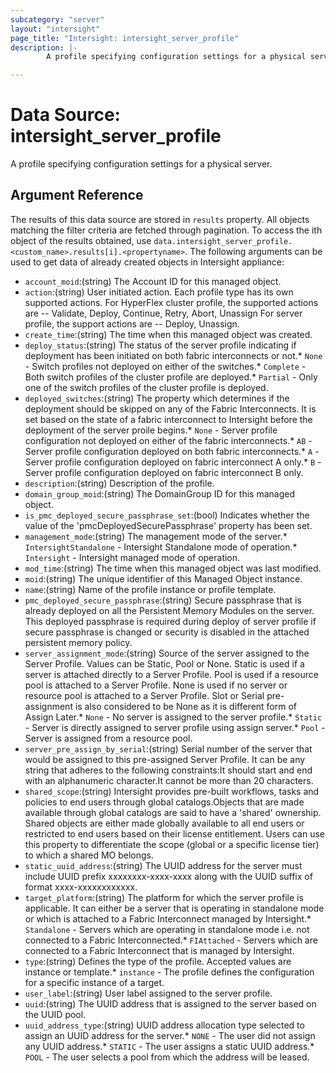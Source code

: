 ```yaml
---
subcategory: "server"
layout: "intersight"
page_title: "Intersight: intersight_server_profile"
description: |-
        A profile specifying configuration settings for a physical server.

---
```


# Data Source: intersight_server_profile
A profile specifying configuration settings for a physical server.
## Argument Reference
The results of this data source are stored in `results` property.
All objects matching the filter criteria are fetched through pagination.
To access the ith object of the results obtained, use `data.intersight_server_profile.<custom_name>.results[i].<propertyname>`.
The following arguments can be used to get data of already created objects in Intersight appliance:
* `account_moid`:(string) The Account ID for this managed object. 
* `action`:(string) User initiated action. Each profile type has its own supported actions. For HyperFlex cluster profile, the supported actions are -- Validate, Deploy, Continue, Retry, Abort, Unassign For server profile, the support actions are -- Deploy, Unassign. 
* `create_time`:(string) The time when this managed object was created. 
* `deploy_status`:(string) The status of the server profile indicating if deployment has been initiated on both fabric interconnects or not.* `None` - Switch profiles not deployed on either of the switches.* `Complete` - Both switch profiles of the cluster profile are deployed.* `Partial` - Only one of the switch profiles of the cluster profile is deployed. 
* `deployed_switches`:(string) The property which determines if the deployment should be skipped on any of the Fabric Interconnects. It is set based on the state of a fabric interconnect to Intersight before the deployment of the server proile begins.* `None` - Server profile configuration not deployed on either of the fabric interconnects.* `AB` - Server profile configuration deployed on both fabric interconnects.* `A` - Server profile configuration deployed on fabric interconnect A only.* `B` - Server profile configuration deployed on fabric interconnect B only. 
* `description`:(string) Description of the profile. 
* `domain_group_moid`:(string) The DomainGroup ID for this managed object. 
* `is_pmc_deployed_secure_passphrase_set`:(bool) Indicates whether the value of the 'pmcDeployedSecurePassphrase' property has been set. 
* `management_mode`:(string) The management mode of the server.* `IntersightStandalone` - Intersight Standalone mode of operation.* `Intersight` - Intersight managed mode of operation. 
* `mod_time`:(string) The time when this managed object was last modified. 
* `moid`:(string) The unique identifier of this Managed Object instance. 
* `name`:(string) Name of the profile instance or profile template. 
* `pmc_deployed_secure_passphrase`:(string) Secure passphrase that is already deployed on all the Persistent Memory Modules on the server. This deployed passphrase is required during deploy of server profile if secure passphrase is changed or security is disabled in the attached persistent memory policy. 
* `server_assignment_mode`:(string) Source of the server assigned to the Server Profile. Values can be Static, Pool or None. Static is used if a server is attached directly to a Server Profile. Pool is used if a resource pool is attached to a Server Profile. None is used if no server or resource pool is attached to a Server Profile. Slot or Serial pre-assignment is also considered to be None as it is different form of Assign Later.* `None` - No server is assigned to the server profile.* `Static` - Server is directly assigned to server profile using assign server.* `Pool` - Server is assigned from a resource pool. 
* `server_pre_assign_by_serial`:(string) Serial number of the server that would be assigned to this pre-assigned Server Profile. It can be any string that adheres to the following constraints:It should start and end with an alphanumeric character.It cannot be more than 20 characters. 
* `shared_scope`:(string) Intersight provides pre-built workflows, tasks and policies to end users through global catalogs.Objects that are made available through global catalogs are said to have a 'shared' ownership. Shared objects are either made globally available to all end users or restricted to end users based on their license entitlement. Users can use this property to differentiate the scope (global or a specific license tier) to which a shared MO belongs. 
* `static_uuid_address`:(string) The UUID address for the server must include UUID prefix xxxxxxxx-xxxx-xxxx along with the UUID suffix of format xxxx-xxxxxxxxxxxx. 
* `target_platform`:(string) The platform for which the server profile is applicable. It can either be a server that is operating in standalone mode or which is attached to a Fabric Interconnect managed by Intersight.* `Standalone` - Servers which are operating in standalone mode i.e. not connected to a Fabric Interconnected.* `FIAttached` - Servers which are connected to a Fabric Interconnect that is managed by Intersight. 
* `type`:(string) Defines the type of the profile. Accepted values are instance or template.* `instance` - The profile defines the configuration for a specific instance of a target. 
* `user_label`:(string) User label assigned to the server profile. 
* `uuid`:(string) The UUID address that is assigned to the server based on the UUID pool. 
* `uuid_address_type`:(string) UUID address allocation type selected to assign an UUID address for the server.* `NONE` - The user did not assign any UUID address.* `STATIC` - The user assigns a static UUID address.* `POOL` - The user selects a pool from which the address will be leased. 
 
